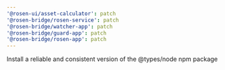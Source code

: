 ```yaml
---
'@rosen-ui/asset-calculator': patch
'@rosen-bridge/rosen-service': patch
'@rosen-bridge/watcher-app': patch
'@rosen-bridge/guard-app': patch
'@rosen-bridge/rosen-app': patch
---
```


Install a reliable and consistent version of the @types/node npm package
